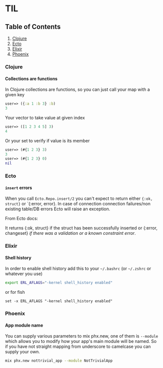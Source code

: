 # TIL

## Table of Contents

1. [Clojure](#clojure)
2. [Ecto](#ecto)
3. [Elixir](#elixir)
4. [Phoenix](#phoenix)

### Clojure

#### Collections are functions

In Clojure collections are functions, so you can just call your map with a given key

```clojure
user=> ({:a 1 :b 3} :b)
3
```

Your vector to take value at given index

```clojure
user=> ([1 2 3 4 5] 3)
4
```

Or your set to verify if value is its member

```clojure
user=> (#{1 2 3} 3)
3
user=> (#{1 2 3} 0)
nil
```

### Ecto

#### `insert` errors

When you call `Ecto.Repo.insert/2` you can't expect to return either `{:ok, struct}` or `{:error, error}. In case of connection connection failures/non existing table/DB errors Ecto will raise an exception.

From Ecto docs:

It returns {:ok, struct} if the struct has been successfully inserted or {:error, changeset} *if there was a validation or a known constraint error*.

### Elixir

#### Shell history

In order to enable shell history add this to your `~/.bashrc` (or `~/.zshrc` or whatever you use)

```bash
export ERL_AFLAGS="-kernel shell_history enabled"
```

or for fish
```fish
set -x ERL_AFLAGS "-kernel shell_history enabled"
```

### Phoenix

#### App module name

You can supply various parameters to mix phx.new, one of them is `--module` which allows you to modify how your app's main module will be named. So if you have not straight mapping from underscore to camelcase you can supply your own.

```bash
mix phx.new nottrivial_app --module NotTrivialApp
```

